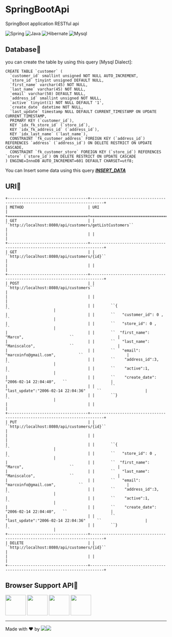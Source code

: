 # SpringBootApi
SpringBoot application RESTful api


  <img alt="Spring" src="https://img.shields.io/badge/-Spring-00FF00?style=flat-square&logo=hibernate&logoColor=green" /> <img alt="Java" src="https://img.shields.io/badge/-Java-DD0031?style=flat-square&logo=java&logoColor=white" />
  <img alt="Hibernate" src="https://img.shields.io/badge/-Hibernate-00FF00?style=flat-square&logo=hibernate&logoColor=green" />
  <img alt="Mysql" src="https://img.shields.io/badge/-mysql-blue?style=flat-square&logo=mysql&logoColor=green" />


## Database📌
you can create the table by using this query [Mysql Dialect]:
```
CREATE TABLE `customer` (
  `customer_id` smallint unsigned NOT NULL AUTO_INCREMENT,
  `store_id` tinyint unsigned DEFAULT NULL,
  `first_name` varchar(45) NOT NULL,
  `last_name` varchar(45) NOT NULL,
  `email` varchar(50) DEFAULT NULL,
  `address_id` smallint unsigned NOT NULL,
  `active` tinyint(1) NOT NULL DEFAULT '1',
  `create_date` datetime NOT NULL,
  `last_update` timestamp NULL DEFAULT CURRENT_TIMESTAMP ON UPDATE CURRENT_TIMESTAMP,
  PRIMARY KEY (`customer_id`),
  KEY `idx_fk_store_id` (`store_id`),
  KEY `idx_fk_address_id` (`address_id`),
  KEY `idx_last_name` (`last_name`),
  CONSTRAINT `fk_customer_address` FOREIGN KEY (`address_id`) REFERENCES `address` (`address_id`) ON DELETE RESTRICT ON UPDATE CASCADE,
  CONSTRAINT `fk_customer_store` FOREIGN KEY (`store_id`) REFERENCES `store` (`store_id`) ON DELETE RESTRICT ON UPDATE CASCADE
) ENGINE=InnoDB AUTO_INCREMENT=601 DEFAULT CHARSET=utf8;

```
You can Insert some data using this query [___INSERT_DATA___](https://github.com/lucaimbalzano/SpringBootApi/blob/main/INSERT_customer.sql)


## URI📌
```
+-----------------------------------+----------------------------------------------------------------------------+
| METHOD                            | URI                                                                        |
+===================================+============================================================================+
| GET                               | | ``http://localhost:8080/api/customers/getListCustomers``                 |
|                                   | |                                                                          |
+-----------------------------------+----------------------------------------------------------------------------+
| GET                               | | ``http://localhost:8080/api/customers/{id}``                             |
|                                   | |                                                                          |
+-----------------------------------+----------------------------------------------------------------------------+
| POST                              | | ``http://localhost:8080/api/customers``                                  |
|                                   | |                                                                          | 
|                                   | |       ``{                                           ``                   |
|                                   | |       ``   "customer_id": 0 ,                       ``                   |
|                                   | |       ``   "store_id": 0 ,                          ``                   |
|                                   | |       ``  "first_name": "Marco",                    ``                   |
|                                   | |       ``   "last_name": "Maniscalco",               ``                   |
|                                   | |       ``   "email": "marcoinfo@gmail.com",          ``                   |
|                                   | |       ``    "address_id":3,                         ``                   |
|                                   | |       ``    "active":1,                             ``                   |
|                                   | |       ``    "create_date": "2006-02-14 22:04:40",   ``                   |
|                                   | |       ``    "last_update":"2006-02-14 22:04:36"     ``                   |
|                                   | |       ``}                                           ``                   |
|                                   | |                                                                          |
+-----------------------------------+----------------------------------------------------------------------------+
| PUT                               | | ``http://localhost:8080/api/customers/{id}``                             |
|                                   | |                                                                          | 
|                                   | |       ``{                                           ``                   |
|                                   | |       ``   "store_id": 0 ,                          ``                   |
|                                   | |       ``  "first_name": "Marco",                    ``                   |
|                                   | |       ``   "last_name": "Maniscalco",               ``                   |
|                                   | |       ``   "email": "marcoinfo@gmail.com",          ``                   |
|                                   | |       ``    "address_id":3,                         ``                   |
|                                   | |       ``    "active":1,                             ``                   |
|                                   | |       ``    "create_date": "2006-02-14 22:04:40",   ``                   |
|                                   | |       ``    "last_update":"2006-02-14 22:04:36"     ``                   |
|                                   | |       ``}                                           ``                   |
+-----------------------------------+----------------------------------------------------------------------------+
| DELETE                            | | ``http://localhost:8080/api/customers/{id}``                             |
|                                   | |                                                                          |
+-----------------------------------+----------------------------------------------------------------------------+
```
## Browser Support API📌


<img src="https://github.com/creativetimofficial/public-assets/blob/master/logos/chrome-logo.png?raw=true" width="64" height="64">  <img src="https://raw.githubusercontent.com/creativetimofficial/public-assets/master/logos/edge-logo.png" width="64" height="64"> <img src="https://raw.githubusercontent.com/creativetimofficial/public-assets/master/logos/safari-logo.png" width="64" height="64"> <img src="https://raw.githubusercontent.com/creativetimofficial/public-assets/master/logos/opera-logo.png" width="64" height="64">

-----------------------------------------------------------------------------------------------------------------------------------------------------------------------------------
Made with ❤ by ![](https://img.shields.io/badge/luca-informational?style=flat&logo=#DD0031&logoColor=white&color=2bbc8a)![](https://img.shields.io/badge/Imbalzano-informational?style=flat&logo=&logoColor=white&color=2bbc8a)

